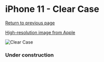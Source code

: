 # iPhone 11  - Clear Case

[Return to previous page](/iphone_xr)

[High-resolution image from Apple](https://store.storeimages.cdn-apple.com/8756/as-images.apple.com/is/MWVG2?wid=4500&hei=4500&fmt=png)

<div style="width: 384px"><img src="/everyphone/MWVG2.png" alt="Clear Case"></div>

### Under construction
